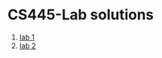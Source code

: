 # CS445-Lab solutions
1. [lab 1](https://github.com/fikerte-b/CS445-Lab/blob/main/Lab1%20Solutions.pdf)
2. [lab 2](https://github.com/fikerte-b/CS445-Lab/tree/main/lab2)


